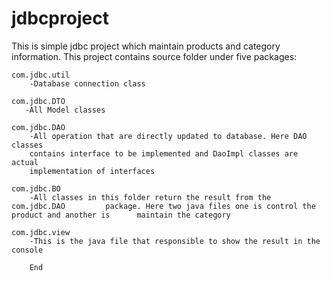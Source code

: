 # jdbcproject

This is simple jdbc project which maintain products and category information.
This project contains source folder under five packages:

	com.jdbc.util
		-Database connection class
		
	com.jdbc.DTO
	   -All Model classes
	    
	com.jdbc.DAO
		-All operation that are directly updated to database. Here DAO classes 
		contains interface to be implemented and DaoImpl classes are actual
		implementation of interfaces
		
	com.jdbc.BO
		-All classes in this folder return the result from the com.jdbc.DAO 		package. Here two java files one is control the product and another is 		maintain the category
	
	com.jdbc.view
		-This is the java file that responsible to show the result in the 		console
		
		End